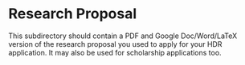 # Research Proposal

This subdirectory should contain a PDF and Google Doc/Word/LaTeX version of the research proposal you used to apply for your HDR application. It may also be used for scholarship applications too.